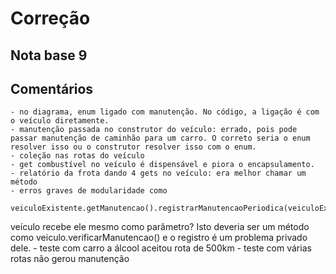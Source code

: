 # Correção

## Nota base 9

## Comentários

    - no diagrama, enum ligado com manutenção. No código, a ligação é com o veículo diretamente.
    - manutenção passada no construtor do veículo: errado, pois pode passar manutenção de caminhão para um carro. O correto seria o enum resolver isso ou o construtor resolver isso com o enum.
    - coleção nas rotas do veículo
    - get combustível no veículo é dispensável e piora o encapsulamento. 
    - relatório da frota dando 4 gets no veículo: era melhor chamar um método
    - erros graves de modularidade como
```
veiculoExistente.getManutencao().registrarManutencaoPeriodica(veiculoExistente.getQuilometragem());
```
  veículo recebe ele mesmo como parâmetro? Isto deveria ser um método como veiculo.verificarManutencao() e o registro é um problema privado dele. 
    - teste com carro a álcool aceitou rota de 500km
    - teste com várias rotas não gerou manutenção